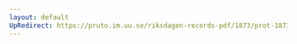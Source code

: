 ```yaml
---
layout: default
UpRedirect: https://pruto.im.uu.se/riksdagen-records-pdf/1873/prot-1873--fk--120/prot-1873--fk--120_000.pdf
---
```

